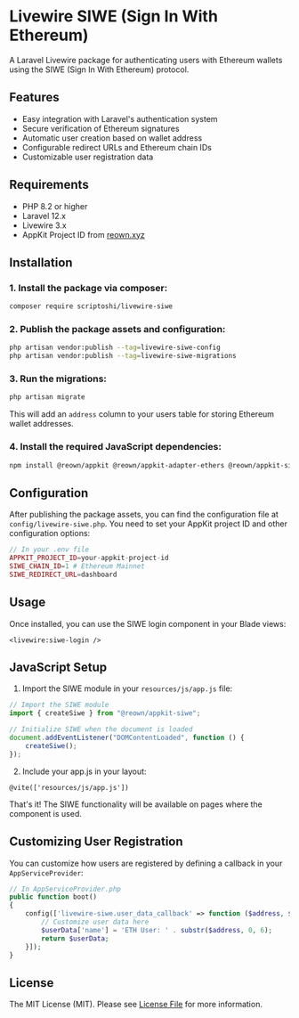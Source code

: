 # Livewire SIWE (Sign In With Ethereum)

A Laravel Livewire package for authenticating users with Ethereum wallets using the SIWE (Sign In With Ethereum) protocol.

## Features

-   Easy integration with Laravel's authentication system
-   Secure verification of Ethereum signatures
-   Automatic user creation based on wallet address
-   Configurable redirect URLs and Ethereum chain IDs
-   Customizable user registration data

## Requirements

-   PHP 8.2 or higher
-   Laravel 12.x
-   Livewire 3.x
-   AppKit Project ID from [reown.xyz](https://reown.xyz)

## Installation

### 1. Install the package via composer:

```bash
composer require scriptoshi/livewire-siwe
```

### 2. Publish the package assets and configuration:

```bash
php artisan vendor:publish --tag=livewire-siwe-config
php artisan vendor:publish --tag=livewire-siwe-migrations
```

### 3. Run the migrations:

```bash
php artisan migrate
```

This will add an `address` column to your users table for storing Ethereum wallet addresses.

### 4. Install the required JavaScript dependencies:

```bash
npm install @reown/appkit @reown/appkit-adapter-ethers @reown/appkit-siwe
```

## Configuration

After publishing the package assets, you can find the configuration file at `config/livewire-siwe.php`. You need to set your AppKit project ID and other configuration options:

```php
// In your .env file
APPKIT_PROJECT_ID=your-appkit-project-id
SIWE_CHAIN_ID=1 # Ethereum Mainnet
SIWE_REDIRECT_URL=dashboard
```

## Usage

Once installed, you can use the SIWE login component in your Blade views:

```blade
<livewire:siwe-login />
```

## JavaScript Setup

1. Import the SIWE module in your `resources/js/app.js` file:

```javascript
// Import the SIWE module
import { createSiwe } from "@reown/appkit-siwe";

// Initialize SIWE when the document is loaded
document.addEventListener("DOMContentLoaded", function () {
    createSiwe();
});
```

2. Include your app.js in your layout:

```blade
@vite(['resources/js/app.js'])
```

That's it! The SIWE functionality will be available on pages where the component is used.

## Customizing User Registration

You can customize how users are registered by defining a callback in your `AppServiceProvider`:

```php
// In AppServiceProvider.php
public function boot()
{
    config(['livewire-siwe.user_data_callback' => function ($address, $userData) {
        // Customize user data here
        $userData['name'] = 'ETH User: ' . substr($address, 0, 6);
        return $userData;
    }]);
}
```

## License

The MIT License (MIT). Please see [License File](LICENSE.md) for more information.
